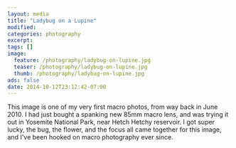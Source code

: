 ```yaml
---
layout: media
title: "Ladybug on a Lupine"
modified:
categories: photography
excerpt:
tags: []
image: 
  feature: /photography/ladybug-on-lupine.jpg
  teaser: /photography/ladybug-on-lupine.jpg
  thumb: /photography/ladybug-on-lupine.jpg
ads: false
date: 2014-10-12T23:12:42-07:00
---
```


This image is one of my very first macro photos, from way back in June 2010.  I had just bought a spanking new 85mm macro lens, and was trying it out in Yosemite National Park, near Hetch Hetchy reservoir.  I got super lucky, the bug, the flower, and the focus all came together for this image, and I've been hooked on macro photography ever since.  